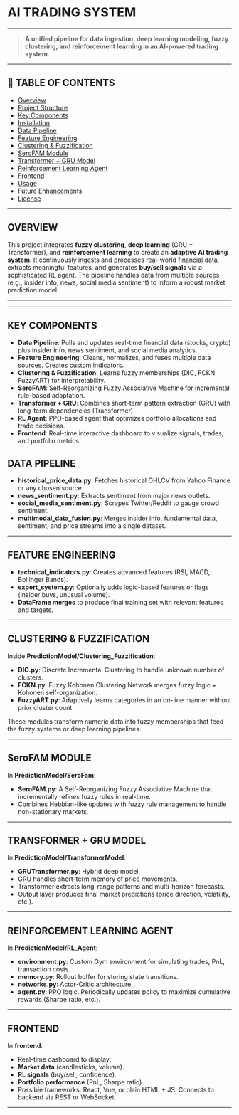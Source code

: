 # AI TRADING SYSTEM
___        _            ___         _     _            

> **A unified pipeline for data ingestion, deep learning modeling, fuzzy clustering, and reinforcement learning in an AI-powered trading system.**  

---

## 📌 TABLE OF CONTENTS
- [Overview](#overview)
- [Project Structure](#project-structure)
- [Key Components](#key-components)
- [Installation](#installation)
- [Data Pipeline](#data-pipeline)
- [Feature Engineering](#feature-engineering)
- [Clustering & Fuzzification](#clustering--fuzzification)
- [SeroFAM Module](#serofam-module)
- [Transformer + GRU Model](#transformer--gru-model)
- [Reinforcement Learning Agent](#reinforcement-learning-agent)
- [Frontend](#frontend)
- [Usage](#usage)
- [Future Enhancements](#future-enhancements)
- [License](#license)

---

## OVERVIEW
This project integrates **fuzzy clustering**, **deep learning** (GRU + Transformer), and **reinforcement learning** to create an **adaptive AI trading system**. It continuously ingests and processes real-world financial data, extracts meaningful features, and generates **buy/sell signals** via a sophisticated RL agent. The pipeline handles data from multiple sources (e.g., insider info, news, social media sentiment) to inform a robust market prediction model.

---


---

## KEY COMPONENTS
- **Data Pipeline**: Pulls and updates real-time financial data (stocks, crypto) plus insider info, news sentiment, and social media analytics.
- **Feature Engineering**: Cleans, normalizes, and fuses multiple data sources. Creates custom indicators.
- **Clustering & Fuzzification**: Learns fuzzy memberships (DIC, FCKN, FuzzyART) for interpretability.
- **SeroFAM**: Self-Reorganizing Fuzzy Associative Machine for incremental rule-based adaptation.
- **Transformer + GRU**: Combines short-term pattern extraction (GRU) with long-term dependencies (Transformer).
- **RL Agent**: PPO-based agent that optimizes portfolio allocations and trade decisions.
- **Frontend**: Real-time interactive dashboard to visualize signals, trades, and portfolio metrics.



## DATA PIPELINE
- **historical_price_data.py**: Fetches historical OHLCV from Yahoo Finance or any chosen source.
- **news_sentiment.py**: Extracts sentiment from major news outlets.
- **social_media_sentiment.py**: Scrapes Twitter/Reddit to gauge crowd sentiment.
- **multimodal_data_fusion.py**: Merges insider info, fundamental data, sentiment, and price streams into a single dataset.

---

## FEATURE ENGINEERING
- **technical_indicators.py**: Creates advanced features (RSI, MACD, Bollinger Bands).
- **expert_system.py**: Optionally adds logic-based features or flags (insider buys, unusual volume).
- **DataFrame merges** to produce final training set with relevant features and targets.

---

## CLUSTERING & FUZZIFICATION
Inside **PredictionModel/Clustering_Fuzzification**:
- **DIC.py**: Discrete Incremental Clustering to handle unknown number of clusters.  
- **FCKN.py**: Fuzzy Kohonen Clustering Network merges fuzzy logic + Kohonen self-organization.  
- **FuzzyART.py**: Adaptively learns categories in an on-line manner without prior cluster count.

These modules transform numeric data into fuzzy memberships that feed the fuzzy systems or deep learning pipelines.

---

## SeroFAM MODULE
In **PredictionModel/SeroFam**:
- **SeroFAM.py**: A Self-Reorganizing Fuzzy Associative Machine that incrementally refines fuzzy rules in real-time.  
- Combines Hebbian-like updates with fuzzy rule management to handle non-stationary markets.

---

## TRANSFORMER + GRU MODEL
In **PredictionModel/TransformerModel**:
- **GRUTransformer.py**: Hybrid deep model.  
- GRU handles short-term memory of price movements.  
- Transformer extracts long-range patterns and multi-horizon forecasts.  
- Output layer produces final market predictions (price direction, volatility, etc.).

---

## REINFORCEMENT LEARNING AGENT
In **PredictionModel/RL_Agent**:
- **environment.py**: Custom Gym environment for simulating trades, PnL, transaction costs.  
- **memory.py**: Rollout buffer for storing state transitions.  
- **networks.py**: Actor-Critic architecture.  
- **agent.py**: PPO logic. Periodically updates policy to maximize cumulative rewards (Sharpe ratio, etc.).

---

## FRONTEND
In **frontend**:
- Real-time dashboard to display:
- **Market data** (candlesticks, volume).  
- **RL signals** (buy/sell, confidence).  
- **Portfolio performance** (PnL, Sharpe ratio).  
- Possible frameworks: React, Vue, or plain HTML + JS. Connects to backend via REST or WebSocket.

---


